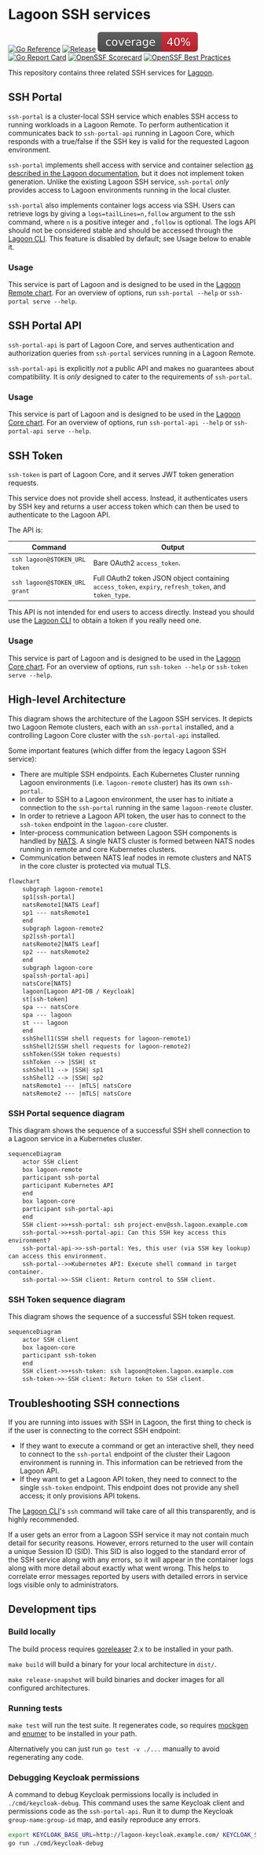 # Lagoon SSH services

[![Go Reference](https://pkg.go.dev/badge/github.com/uselagoon/lagoon-ssh-portal.svg)](https://pkg.go.dev/github.com/uselagoon/lagoon-ssh-portal)
[![Release](https://github.com/uselagoon/lagoon-ssh-portal/actions/workflows/release.yaml/badge.svg)](https://github.com/uselagoon/lagoon-ssh-portal/actions/workflows/release.yaml)
[![coverage](https://raw.githubusercontent.com/uselagoon/lagoon-ssh-portal/badges/.badges/main/coverage.svg)](https://github.com/uselagoon/lagoon-ssh-portal/actions/workflows/coverage.yaml)
[![Go Report Card](https://goreportcard.com/badge/github.com/uselagoon/lagoon-ssh-portal)](https://goreportcard.com/report/github.com/uselagoon/lagoon-ssh-portal)
[![OpenSSF Scorecard](https://api.securityscorecards.dev/projects/github.com/uselagoon/lagoon-ssh-portal/badge)](https://securityscorecards.dev/viewer/?uri=github.com/uselagoon/lagoon-ssh-portal)
[![OpenSSF Best Practices](https://www.bestpractices.dev/projects/8299/badge)](https://www.bestpractices.dev/projects/8299)

This repository contains three related SSH services for [Lagoon](https://github.com/uselagoon/lagoon).

## SSH Portal

`ssh-portal` is a cluster-local SSH service which enables SSH access to running workloads in a Lagoon Remote.
To perform authentication it communicates back to `ssh-portal-api` running in Lagoon Core, which responds with a true/false if the SSH key is valid for the requested Lagoon environment.

`ssh-portal` implements shell access with service and container selection [as described in the Lagoon documentation](https://docs.lagoon.sh/using-lagoon-advanced/ssh/#ssh-into-a-pod), but it does not implement token generation.
Unlike the existing Lagoon SSH service, `ssh-portal` _only_ provides access to Lagoon environments running in the local cluster.

`ssh-portal` also implements container logs access via SSH.
Users can retrieve logs by giving a `logs=tailLines=n,follow` argument to the ssh command, where `n` is a positive integer and `,follow` is optional.
The logs API should not be considered stable and should be accessed through the [Lagoon CLI](https://github.com/uselagoon/lagoon-cli).
This feature is disabled by default; see Usage below to enable it.

### Usage

This service is part of Lagoon and is designed to be used in the [Lagoon Remote chart](https://github.com/uselagoon/lagoon-charts/tree/main/charts/lagoon-remote).
For an overview of options, run `ssh-portal --help` or `ssh-portal serve --help`.

## SSH Portal API

`ssh-portal-api` is part of Lagoon Core, and serves authentication and authorization queries from `ssh-portal` services running in a Lagoon Remote.

`ssh-portal-api` is explicitly _not_ a public API and makes no guarantees about compatibility.
It is _only_ designed to cater to the requirements of `ssh-portal`.

### Usage

This service is part of Lagoon and is designed to be used in the [Lagoon Core chart](https://github.com/uselagoon/lagoon-charts/tree/main/charts/lagoon-core).
For an overview of options, run `ssh-portal-api --help` or `ssh-portal-api serve --help`.

## SSH Token

`ssh-token` is part of Lagoon Core, and it serves JWT token generation requests.

This service does not provide shell access.
Instead, it authenticates users by SSH key and returns a user access token which can then be used to authenticate to the Lagoon API.

The API is:

| Command                       | Output                                                                                                |
| ---                           | ---                                                                                                   |
| `ssh lagoon@$TOKEN_URL token` | Bare OAuth2 `access_token`.                                                                           |
| `ssh lagoon@$TOKEN_URL grant` | Full OAuth2 token JSON object containing `access_token`, `expiry`, `refresh_token`, and `token_type`. |

This API is not intended for end users to access directly.
Instead you should use the [Lagoon CLI](https://uselagoon.github.io/lagoon-cli/commands/lagoon_get_token/) to obtain a token if you really need one.

### Usage

This service is part of Lagoon and is designed to be used in the [Lagoon Core chart](https://github.com/uselagoon/lagoon-charts/tree/main/charts/lagoon-core).
For an overview of options, run `ssh-token --help` or `ssh-token serve --help`.

## High-level Architecture

This diagram shows the architecture of the Lagoon SSH services.
It depicts two Lagoon Remote clusters, each with an `ssh-portal` installed, and a controlling Lagoon Core cluster with the `ssh-portal-api` installed.

Some important features (which differ from the legacy Lagoon SSH service):

* There are multiple SSH endpoints.
  Each Kubernetes Cluster running Lagoon environments (i.e. `lagoon-remote` cluster) has its own `ssh-portal`.
* In order to SSH to a Lagoon environment, the user has to initiate a connection to the `ssh-portal` running in the same `lagoon-remote` cluster.
* In order to retrieve a Lagoon API token, the user has to connect to the `ssh-token` endpoint in the `lagoon-core` cluster.
* Inter-process communication between Lagoon SSH components is handled by [NATS](https://nats.io/).
  A single NATS cluster is formed between NATS nodes running in remote and core Kubernetes clusters.
* Communication between NATS leaf nodes in remote clusters and NATS in the core cluster is protected via mutual TLS.

```mermaid
flowchart
    subgraph lagoon-remote1
    sp1[ssh-portal]
    natsRemote1[NATS Leaf]
    sp1 --- natsRemote1
    end
    subgraph lagoon-remote2
    sp2[ssh-portal]
    natsRemote2[NATS Leaf]
    sp2 --- natsRemote2
    end
    subgraph lagoon-core
    spa[ssh-portal-api]
    natsCore[NATS]
    lagoon[Lagoon API-DB / Keycloak]
    st[ssh-token]
    spa --- natsCore
    spa --- lagoon
    st --- lagoon
    end
    sshShell1(SSH shell requests for lagoon-remote1)
    sshShell2(SSH shell requests for lagoon-remote2)
    sshToken(SSH token requests)
    sshToken --> |SSH| st
    sshShell1 --> |SSH| sp1
    sshShell2 --> |SSH| sp2
    natsRemote1 --- |mTLS| natsCore
    natsRemote2 --- |mTLS| natsCore
```

### SSH Portal sequence diagram

This diagram shows the sequence of a successful SSH shell connection to a Lagoon service in a Kubernetes cluster.

```mermaid
sequenceDiagram
    actor SSH client
    box lagoon-remote
    participant ssh-portal
    participant Kubernetes API
    end
    box lagoon-core
    participant ssh-portal-api
    end
    SSH client->>+ssh-portal: ssh project-env@ssh.lagoon.example.com
    ssh-portal->>+ssh-portal-api: Can this SSH key access this environment?
    ssh-portal-api->>-ssh-portal: Yes, this user (via SSH key lookup) can access this environment.
    ssh-portal-->>Kubernetes API: Execute shell command in target container.
    ssh-portal->>-SSH client: Return control to SSH client.
```

### SSH Token sequence diagram

This diagram shows the sequence of a successful SSH token request.

```mermaid
sequenceDiagram
    actor SSH client
    box lagoon-core
    participant ssh-token
    end
    SSH client->>+ssh-token: ssh lagoon@token.lagoon.example.com
    ssh-token->>-SSH client: Return token to SSH client.
```

## Troubleshooting SSH connections

If you are running into issues with SSH in Lagoon, the first thing to check is if the user is connecting to the correct SSH endpoint:

* If they want to execute a command or get an interactive shell, they need to connect to the `ssh-portal` endpoint of the cluster their Lagoon environment is running in.
  This information can be retrieved from the Lagoon API.
* If they want to get a Lagoon API token, they need to connect to the single `ssh-token` endpoint.
  This endpoint does not provide any shell access; it only provisions API tokens.

The [Lagoon CLI](https://github.com/uselagoon/lagoon-cli)'s `ssh` command will take care of all this transparently, and is highly recommended.

If a user gets an error from a Lagoon SSH service it may not contain much detail for security reasons.
However, errors returned to the user will contain a unique Session ID (SID).
This SID is also logged to the standard error of the SSH service along with any errors, so it will appear in the container logs along with more detail about exactly what went wrong.
This helps to correlate error messages reported by users with detailed errors in service logs visible only to administrators.

## Development tips

### Build locally

The build process requires [goreleaser](https://github.com/goreleaser/goreleaser) 2.x to be installed in your path.

`make build` will build a binary for your local architecture in `dist/`.

`make release-snapshot` will build binaries and docker images for all configured architectures.

### Running tests

`make test` will run the test suite.
It regenerates code, so requires [mockgen](https://github.com/uber-go/mock/) and [enumer](https://github.com/dmarkham/enumer/) to be installed in your path.

Alternatively you can just run `go test -v ./...` manually to avoid regenerating any code.

### Debugging Keycloak permissions

A command to debug Keycloak permissions locally is included in `./cmd/keycloak-debug`.
This command uses the same Keycloak client and permissions code as the `ssh-portal-api`.
Run it to dump the Keycloak `group-name:group-id` map, and easily reproduce any errors.

```bash
export KEYCLOAK_BASE_URL=http://lagoon-keycloak.example.com/ KEYCLOAK_SERVICE_API_CLIENT_SECRET=abc-123
go run ./cmd/keycloak-debug
```
